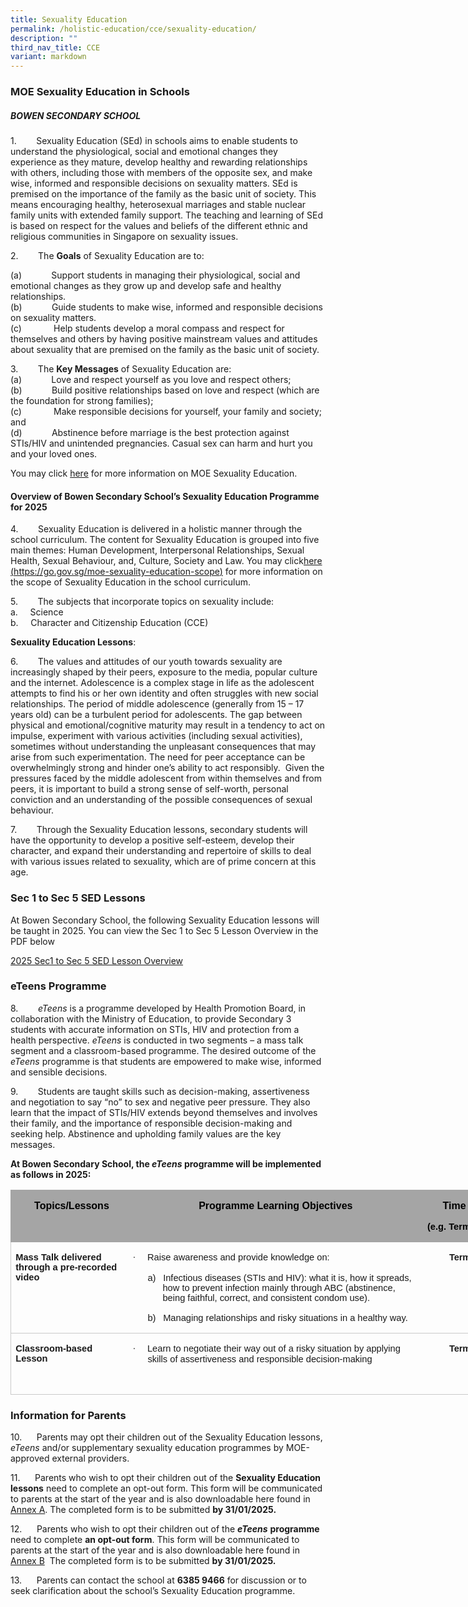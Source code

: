 ```yaml
---
title: Sexuality Education
permalink: /holistic-education/cce/sexuality-education/
description: ""
third_nav_title: CCE
variant: markdown
---
```

### MOE Sexuality Education in Schools

##### BOWEN SECONDARY SCHOOL

1.&nbsp;&nbsp;&nbsp;&nbsp;&nbsp;&nbsp;&nbsp; Sexuality Education (SEd) in schools aims to enable students to understand the physiological, social and emotional changes they experience as they mature, develop healthy and rewarding relationships with others, including those with members of the opposite sex, and make wise, informed and responsible decisions on sexuality matters. SEd is premised on the importance of the family as the basic unit of society. This means encouraging healthy, heterosexual marriages and stable nuclear family units with extended family support. The teaching and learning of SEd is based on respect for the values and beliefs of the different ethnic and religious communities in Singapore on sexuality issues.

2.&nbsp;&nbsp;&nbsp;&nbsp;&nbsp;&nbsp;&nbsp; The **Goals** of Sexuality Education are to:

(a)&nbsp;&nbsp;&nbsp;&nbsp;&nbsp;&nbsp;&nbsp;&nbsp;&nbsp;&nbsp;&nbsp; Support students in managing their physiological, social and emotional changes as they grow up and develop safe and healthy relationships.<br>
(b)&nbsp;&nbsp;&nbsp;&nbsp;&nbsp;&nbsp;&nbsp;&nbsp;&nbsp;&nbsp;&nbsp; Guide students to make wise, informed and responsible decisions on sexuality matters.<br>
(c)&nbsp;&nbsp;&nbsp;&nbsp;&nbsp;&nbsp;&nbsp;&nbsp;&nbsp;&nbsp;&nbsp;&nbsp; Help students develop a moral compass and respect for themselves and others by having positive mainstream values and attitudes about sexuality that are premised on the family as the basic unit of society.<br>

3.&nbsp;&nbsp;&nbsp;&nbsp;&nbsp;&nbsp;&nbsp; The **Key Messages** of Sexuality Education are:<br>
(a)&nbsp;&nbsp;&nbsp;&nbsp;&nbsp;&nbsp;&nbsp;&nbsp;&nbsp;&nbsp;&nbsp; Love and respect yourself as you love and respect others;<br>
(b)&nbsp;&nbsp;&nbsp;&nbsp;&nbsp;&nbsp;&nbsp;&nbsp;&nbsp;&nbsp;&nbsp; Build positive relationships based on love and respect (which are the foundation for strong families);<br>
(c)&nbsp;&nbsp;&nbsp;&nbsp;&nbsp;&nbsp;&nbsp;&nbsp;&nbsp;&nbsp;&nbsp;&nbsp; Make responsible decisions for yourself, your family and society; and<br>
(d)&nbsp;&nbsp;&nbsp;&nbsp;&nbsp;&nbsp;&nbsp;&nbsp;&nbsp;&nbsp;&nbsp; Abstinence before marriage is the best protection against STIs/HIV and unintended pregnancies. Casual sex can harm and hurt you and your loved ones. <br>

You may click [here](https://go.gov.sg/moe-sexuality-education) for more information on MOE Sexuality Education.

#### Overview of Bowen Secondary School’s Sexuality Education Programme for 2025

4.&nbsp;&nbsp;&nbsp;&nbsp;&nbsp;&nbsp;&nbsp; Sexuality Education is delivered in a holistic manner through the school curriculum. The content for Sexuality Education is grouped into five main themes: Human Development, Interpersonal Relationships, Sexual Health, Sexual Behaviour, and, Culture, Society and Law. You may click[here (https://go.gov.sg/moe-sexuality-education-scope)](https://go.gov.sg/moe-sexuality-education-scope) for more information on the scope of Sexuality Education in the school curriculum.

5.&nbsp;&nbsp;&nbsp;&nbsp;&nbsp;&nbsp;&nbsp; The subjects that incorporate topics on sexuality include:<br>
a.&nbsp;&nbsp;&nbsp;&nbsp; Science<br>
b.&nbsp;&nbsp;&nbsp;&nbsp; Character and Citizenship Education (CCE)

**Sexuality Education Lessons**:

6.&nbsp;&nbsp;&nbsp;&nbsp;&nbsp;&nbsp;&nbsp; The values and attitudes of our youth towards sexuality are increasingly shaped by their peers, exposure to the media, popular culture and the internet. Adolescence is a complex stage in life as the adolescent attempts to find his or her own identity and often struggles with new social relationships. The period of middle adolescence (generally from 15 – 17 years old) can be a turbulent period for adolescents. The gap between physical and emotional/cognitive maturity may result in a tendency to act on impulse, experiment with various activities (including sexual activities), sometimes without understanding the unpleasant consequences that may arise from such experimentation. The need for peer acceptance can be overwhelmingly strong and hinder one’s ability to act responsibly.&nbsp; Given the pressures faced by the middle adolescent from within themselves and from peers, it is important to build a strong sense of self-worth, personal conviction and an understanding of the possible consequences of sexual behaviour.

7.&nbsp;&nbsp;&nbsp;&nbsp;&nbsp;&nbsp;&nbsp; Through the Sexuality Education lessons, secondary students will have the opportunity to develop a positive self-esteem, develop their character, and expand their understanding and repertoire of skills to deal with various issues related to sexuality, which are of prime concern at this age.


### Sec 1 to Sec 5 SED Lessons
	
At Bowen Secondary School, the following Sexuality Education lessons will be taught in 2025. You can view the Sec 1 to Sec 5 Lesson Overview in the PDF below

[2025 Sec1 to Sec 5 SED Lesson Overview](/files/Holistic%20Education/CCE/SED/SED_S1_to_S5_Lessons_2025.pdf)



### eTeens Programme

8.&nbsp;&nbsp;&nbsp;&nbsp;&nbsp;&nbsp;&nbsp; _eTeens_ is a programme developed by Health Promotion Board, in collaboration with the Ministry of Education, to provide Secondary 3 students with accurate information on STIs, HIV and protection from a health perspective. _eTeens_ is conducted in two segments – a mass talk segment and a classroom-based programme. The desired outcome of the _eTeens_ programme is that students are empowered to make wise, informed and sensible decisions.

9.&nbsp;&nbsp;&nbsp;&nbsp;&nbsp;&nbsp;&nbsp; Students are taught skills such as decision-making, assertiveness and negotiation to say “no” to sex and negative peer pressure. They also learn that the impact of STIs/HIV extends beyond themselves and involves their family, and the importance of responsible decision-making and seeking help. Abstinence and upholding family values are the key messages.

**At Bowen Secondary School, the _eTeens_ programme will be implemented as follows in 2025:**


<table style="width:614.25pt;border-collapse:collapse;border:none;
 mso-border-alt:solid #C9C9C9 .5pt;mso-border-themecolor:accent3;mso-border-themetint:
 153;mso-yfti-tbllook:480;mso-padding-alt:0cm 5.4pt 0cm 5.4pt" width="819" cellpadding="0" cellspacing="0" border="1" class="MsoTable15List4Accent3"><tbody><tr style="mso-yfti-irow:-1;mso-yfti-firstrow:yes;mso-yfti-lastfirstrow:yes;
  height:30.8pt"><td style="width:133.0pt;border:solid #A5A5A5 1.0pt;
  mso-border-themecolor:accent3;border-right:none;mso-border-top-alt:solid #A5A5A5 .5pt;
  mso-border-top-themecolor:accent3;mso-border-left-alt:solid #A5A5A5 .5pt;
  mso-border-left-themecolor:accent3;mso-border-bottom-alt:solid #A5A5A5 .5pt;
  mso-border-bottom-themecolor:accent3;background:#A5A5A5;mso-background-themecolor:
  accent3;padding:0cm 5.4pt 0cm 5.4pt;height:30.8pt" valign="top" width="177"><p style="margin-left:4.95pt;text-align:center;
  mso-yfti-cnfc:5" align="center" class="MsoNormal"><b><span style="font-family:&quot;Arial&quot;,sans-serif;
  color:black" lang="EN-GB">Topics/Lessons</span></b><span style="font-family:
  &quot;Arial&quot;,sans-serif;color:black;mso-bidi-font-weight:bold" lang="EN-GB"></span></p></td><td style="width:361.45pt;border-top:solid #A5A5A5 1.0pt;
  mso-border-top-themecolor:accent3;border-left:none;border-bottom:solid #A5A5A5 1.0pt;
  mso-border-bottom-themecolor:accent3;border-right:none;mso-border-top-alt:
  solid #A5A5A5 .5pt;mso-border-top-themecolor:accent3;mso-border-bottom-alt:
  solid #A5A5A5 .5pt;mso-border-bottom-themecolor:accent3;background:#A5A5A5;
  mso-background-themecolor:accent3;padding:0cm 5.4pt 0cm 5.4pt;height:30.8pt" valign="top" width="482"><p style="margin-left:4.95pt;text-align:center;
  mso-yfti-cnfc:17" align="center" class="MsoNormal"><b><span style="font-family:&quot;Arial&quot;,sans-serif;
  color:black" lang="EN-GB">Programme Learning Objectives</span></b><span style="font-family:&quot;Arial&quot;,sans-serif;color:black;mso-bidi-font-weight:bold" lang="EN-GB"></span></p></td><td style="width:119.8pt;border:solid #A5A5A5 1.0pt;
  mso-border-themecolor:accent3;border-left:none;mso-border-top-alt:solid #A5A5A5 .5pt;
  mso-border-top-themecolor:accent3;mso-border-bottom-alt:solid #A5A5A5 .5pt;
  mso-border-bottom-themecolor:accent3;mso-border-right-alt:solid #A5A5A5 .5pt;
  mso-border-right-themecolor:accent3;background:#A5A5A5;mso-background-themecolor:
  accent3;padding:0cm 5.4pt 0cm 5.4pt;height:30.8pt" valign="top" width="160"><p style="margin-right:-1.95pt;text-align:center;
  tab-stops:96.6pt 411.8pt 447.3pt 454.4pt;mso-yfti-cnfc:9" align="center" class="MsoNormal"><b><span style="font-family:&quot;Arial&quot;,sans-serif;color:black" lang="EN-GB">Time Period</span></b><span style="font-family:&quot;Arial&quot;,sans-serif;color:black;mso-bidi-font-weight:
  bold" lang="EN-GB"></span></p><p style="margin-right:-1.95pt;text-align:center;
  tab-stops:96.6pt 411.8pt 447.3pt 454.4pt;mso-yfti-cnfc:9" align="center" class="MsoNormal"><b><span style="font-size:11.0pt;font-family:&quot;Arial&quot;,sans-serif;color:black" lang="EN-GB">(e.g. Term 3 Week 9)</span></b><span style="font-family:&quot;Arial&quot;,sans-serif;
  color:black;background:yellow;mso-highlight:yellow;mso-bidi-font-weight:bold" lang="EN-GB"></span></p></td></tr><tr style="mso-yfti-irow:0"><td style="width:133.0pt;border-top:none;border-left:
  solid #C9C9C9 1.0pt;mso-border-left-themecolor:accent3;mso-border-left-themetint:
  153;border-bottom:solid #C9C9C9 1.0pt;mso-border-bottom-themecolor:accent3;
  mso-border-bottom-themetint:153;border-right:none;mso-border-top-alt:solid #C9C9C9 .5pt;
  mso-border-top-themecolor:accent3;mso-border-top-themetint:153;mso-border-top-alt:
  solid #C9C9C9 .5pt;mso-border-top-themecolor:accent3;mso-border-top-themetint:
  153;mso-border-left-alt:solid #C9C9C9 .5pt;mso-border-left-themecolor:accent3;
  mso-border-left-themetint:153;mso-border-bottom-alt:solid #C9C9C9 .5pt;
  mso-border-bottom-themecolor:accent3;mso-border-bottom-themetint:153;
  padding:0cm 5.4pt 0cm 5.4pt" valign="top" width="177"><p style="mso-yfti-cnfc:68" class="MsoNormal"><b><span style="font-size:11.0pt;font-family:&quot;Arial&quot;,sans-serif" lang="EN-GB">Mass Talk delivered through a pre-recorded video</span></b></p></td><td style="width:361.45pt;border:none;border-bottom:
  solid #C9C9C9 1.0pt;mso-border-bottom-themecolor:accent3;mso-border-bottom-themetint:
  153;mso-border-top-alt:solid #C9C9C9 .5pt;mso-border-top-themecolor:accent3;
  mso-border-top-themetint:153;mso-border-top-alt:solid #C9C9C9 .5pt;
  mso-border-top-themecolor:accent3;mso-border-top-themetint:153;mso-border-bottom-alt:
  solid #C9C9C9 .5pt;mso-border-bottom-themecolor:accent3;mso-border-bottom-themetint:
  153;padding:0cm 5.4pt 0cm 5.4pt" valign="top" width="482"><p style="margin-left:18.0pt;text-align:justify;text-justify:
  inter-ideograph;text-indent:-18.0pt;mso-list:l1 level1 lfo1;tab-stops:list 18.0pt;
  mso-layout-grid-align:none;text-autospace:none;mso-yfti-cnfc:80" class="MsoNormal"><span style="font-size:11.0pt;font-family:Symbol;mso-fareast-font-family:
  Symbol;mso-bidi-font-family:Symbol" lang="EN-GB"><span style="mso-list:Ignore">·<span style="font:7.0pt &quot;Times New Roman&quot;">&nbsp;&nbsp;&nbsp;&nbsp;&nbsp;&nbsp;&nbsp; </span></span></span><span style="font-size:11.0pt;
  font-family:&quot;Arial&quot;,sans-serif" lang="EN-GB">Raise awareness and provide knowledge on:</span></p><p style="margin-top:0cm;margin-right:0cm;margin-bottom:5.0pt;
  margin-left:36.0pt;text-indent:-18.0pt;mso-list:l2 level1 lfo3;mso-yfti-cnfc:
  80" class="pf1"><span class="cf01"><span style="font-size:11.0pt;
  font-family:&quot;Arial&quot;,sans-serif;mso-fareast-font-family:Arial"><span style="mso-list:Ignore">a)<span style="font:7.0pt &quot;Times New Roman&quot;">&nbsp;&nbsp;&nbsp;&nbsp; </span></span></span></span><span class="cf01"><span style="font-size:11.0pt;font-family:&quot;Arial&quot;,sans-serif">Infectious diseases (STIs and HIV): what it is, how it spreads, how to prevent infection mainly through ABC (abstinence, being faithful, correct, and consistent condom use).</span></span></p><p style="margin-left:36.0pt;text-align:justify;text-justify:inter-ideograph;
  text-indent:-18.0pt;mso-list:l2 level1 lfo3;mso-layout-grid-align:none;
  text-autospace:none;mso-yfti-cnfc:80" class="pf1"><span style="font-size:11.0pt;font-family:&quot;Arial&quot;,sans-serif;mso-fareast-font-family:
  Arial"><span style="mso-list:Ignore">b)<span style="font:7.0pt &quot;Times New Roman&quot;">&nbsp;&nbsp;&nbsp;&nbsp; </span></span></span><span class="cf01"><span style="font-size:11.0pt;
  font-family:&quot;Arial&quot;,sans-serif">Managing relationships and risky situations in a healthy way.</span></span><span style="font-size:11.0pt;font-family:
  &quot;Arial&quot;,sans-serif"></span></p></td><td style="width:119.8pt;border-top:none;border-left:
  none;border-bottom:solid #C9C9C9 1.0pt;mso-border-bottom-themecolor:accent3;
  mso-border-bottom-themetint:153;border-right:solid #C9C9C9 1.0pt;mso-border-right-themecolor:
  accent3;mso-border-right-themetint:153;mso-border-top-alt:solid #C9C9C9 .5pt;
  mso-border-top-themecolor:accent3;mso-border-top-themetint:153;mso-border-top-alt:
  solid #C9C9C9 .5pt;mso-border-top-themecolor:accent3;mso-border-top-themetint:
  153;mso-border-bottom-alt:solid #C9C9C9 .5pt;mso-border-bottom-themecolor:
  accent3;mso-border-bottom-themetint:153;mso-border-right-alt:solid #C9C9C9 .5pt;
  mso-border-right-themecolor:accent3;mso-border-right-themetint:153;
  padding:0cm 5.4pt 0cm 5.4pt" valign="top" width="160"><p style="margin-right:-5.4pt;text-align:center;
  tab-stops:63.0pt 411.8pt 447.3pt 454.4pt;mso-yfti-cnfc:72" align="center" class="MsoNormal"><b><span style="font-size:11.0pt;mso-bidi-font-size:10.0pt;font-family:
  &quot;Arial&quot;,sans-serif;letter-spacing:-.1pt;mso-fareast-language:EN-GB" lang="EN-GB">Terms 1 - 3</span></b><b style="mso-bidi-font-weight:normal"><span style="font-size:11.0pt;font-family:&quot;Arial&quot;,sans-serif;background:yellow;
  mso-highlight:yellow" lang="EN-GB"></span></b></p></td></tr><tr style="mso-yfti-irow:1;mso-yfti-lastrow:yes"><td style="width:133.0pt;border-top:none;border-left:
  solid #C9C9C9 1.0pt;mso-border-left-themecolor:accent3;mso-border-left-themetint:
  153;border-bottom:solid #C9C9C9 1.0pt;mso-border-bottom-themecolor:accent3;
  mso-border-bottom-themetint:153;border-right:none;mso-border-top-alt:double #C9C9C9 1.5pt;
  mso-border-top-themecolor:accent3;mso-border-top-themetint:153;mso-border-top-alt:
  double #C9C9C9 1.5pt;mso-border-top-themecolor:accent3;mso-border-top-themetint:
  153;mso-border-left-alt:solid #C9C9C9 .5pt;mso-border-left-themecolor:accent3;
  mso-border-left-themetint:153;mso-border-bottom-alt:solid #C9C9C9 .5pt;
  mso-border-bottom-themecolor:accent3;mso-border-bottom-themetint:153;
  padding:0cm 5.4pt 0cm 5.4pt" valign="top" width="177"><p style="mso-yfti-cnfc:6" class="MsoNormal"><b><span style="font-size:11.0pt;font-family:&quot;Arial&quot;,sans-serif" lang="EN-GB">Classroom-based Lesson</span></b></p></td><td style="width:361.45pt;border:none;border-bottom:
  solid #C9C9C9 1.0pt;mso-border-bottom-themecolor:accent3;mso-border-bottom-themetint:
  153;mso-border-top-alt:double #C9C9C9 1.5pt;mso-border-top-themecolor:accent3;
  mso-border-top-themetint:153;mso-border-top-alt:double #C9C9C9 1.5pt;
  mso-border-top-themecolor:accent3;mso-border-top-themetint:153;mso-border-bottom-alt:
  solid #C9C9C9 .5pt;mso-border-bottom-themecolor:accent3;mso-border-bottom-themetint:
  153;padding:0cm 5.4pt 0cm 5.4pt" valign="top" width="482"><p style="margin-left:18.0pt;text-indent:-18.0pt;mso-list:
  l0 level1 lfo2;tab-stops:list 18.0pt;mso-yfti-cnfc:18" class="MsoNormal"><span style="font-size:11.0pt;font-family:Symbol;mso-fareast-font-family:
  Symbol;mso-bidi-font-family:Symbol" lang="EN-GB"><span style="mso-list:Ignore">·<span style="font:7.0pt &quot;Times New Roman&quot;">&nbsp;&nbsp;&nbsp;&nbsp;&nbsp;&nbsp;&nbsp; </span></span></span><span style="font-size:11.0pt;
  font-family:&quot;Arial&quot;,sans-serif" lang="EN-GB">Learn to negotiate their way out of a risky situation by applying skills of assertiveness and responsible decision-making</span></p><p style="margin-left:18.0pt;mso-yfti-cnfc:18" class="MsoNormal"><b><span style="font-size:11.0pt;font-family:&quot;Arial&quot;,sans-serif" lang="EN-GB">&nbsp;</span></b></p></td><td style="width:119.8pt;border-top:none;border-left:
  none;border-bottom:solid #C9C9C9 1.0pt;mso-border-bottom-themecolor:accent3;
  mso-border-bottom-themetint:153;border-right:solid #C9C9C9 1.0pt;mso-border-right-themecolor:
  accent3;mso-border-right-themetint:153;mso-border-top-alt:double #C9C9C9 1.5pt;
  mso-border-top-themecolor:accent3;mso-border-top-themetint:153;mso-border-top-alt:
  double #C9C9C9 1.5pt;mso-border-top-themecolor:accent3;mso-border-top-themetint:
  153;mso-border-bottom-alt:solid #C9C9C9 .5pt;mso-border-bottom-themecolor:
  accent3;mso-border-bottom-themetint:153;mso-border-right-alt:solid #C9C9C9 .5pt;
  mso-border-right-themecolor:accent3;mso-border-right-themetint:153;
  padding:0cm 5.4pt 0cm 5.4pt" valign="top" width="160"><p style="margin-right:-5.4pt;text-align:center;
  tab-stops:63.0pt 411.8pt 447.3pt 454.4pt;mso-yfti-cnfc:10" align="center" class="MsoNormal"><b><span style="font-size:11.0pt;mso-bidi-font-size:10.0pt;font-family:
  &quot;Arial&quot;,sans-serif;letter-spacing:-.1pt;mso-fareast-language:EN-GB" lang="EN-GB">Terms 1 - 3</span></b><b style="mso-bidi-font-weight:normal"><span style="font-size:11.0pt;font-family:&quot;Arial&quot;,sans-serif;background:yellow;
  mso-highlight:yellow" lang="EN-GB"></span></b></p></td></tr></tbody></table>

### Information for Parents
10.&nbsp;&nbsp;&nbsp;&nbsp;&nbsp; Parents may opt their children out of the Sexuality Education lessons, _eTeens_ and/or supplementary sexuality education programmes by MOE-approved external providers.

11.&nbsp;&nbsp;&nbsp;&nbsp;&nbsp; Parents who wish to opt their children out of the **Sexuality Education lessons** need to complete an opt-out form. This form will be communicated to parents at the start of the year and is also downloadable here found in [Annex A](/files/Holistic%20Education/CCE/SED/Annex_A_SEd_Parent_Opt_Out_Form_2025.pdf). The completed form is to be submitted **by 31/01/2025.**

12.&nbsp;&nbsp;&nbsp;&nbsp;&nbsp; Parents who wish to opt their children out of the **_eTeens_** **programme** need to complete **an opt-out form**. This form will be communicated to parents at the start of the year and is also downloadable here found in [Annex B](/files/Holistic%20Education/CCE/SED/Annex_B_eTeens_Parents_Opt_out_Form_2025.pdf) &nbsp;The completed form is to be submitted **by 31/01/2025.**

13.&nbsp;&nbsp;&nbsp;&nbsp;&nbsp; Parents can contact the school at **6385 9466** for discussion or to seek clarification about the school’s Sexuality Education programme.